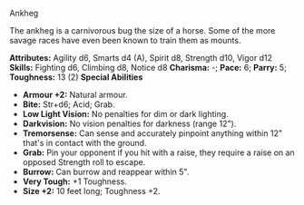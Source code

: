 Ankheg

The ankheg is a carnivorous bug the size of a horse. Some of the more
savage races have even been known to train them as mounts.

**Attributes:** Agility d6, Smarts d4 (A), Spirit d8, Strength d10,
Vigor d12
**Skills:** Fighting d6, Climbing d8, Notice d8
**Charisma:** -; **Pace:** 6; **Parry:** 5; **Toughness:** 13 (2)
**Special Abilities**
- **Armour +2:** Natural armour.
- **Bite:** Str+d6; Acid; Grab.
- **Low Light Vision:** No penalties for dim or dark lighting.
- **Darkvision:** No vision penalties for darkness (range 12").
- **Tremorsense:** Can sense and accurately pinpoint anything within
12" that's in contact with the ground.
- **Grab:** Pin your opponent if you hit with a raise, they require a
raise on an opposed Strength roll to escape.
- **Burrow:** Can burrow and reappear within 5".
- **Very Tough:** +1 Toughness.
- **Size +2:** 10 feet long; Toughness +2.

